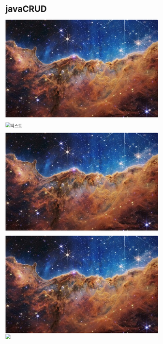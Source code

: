 # javaCRUD
![텍스트](https://github.com/HushKish/javaCRUD/blob/master/screenshot/1657700243750_0.jpg?raw=true)


![텍스트](https://github.com/HushKish/javaCRUD/blob/master/screenshot/스크린샷%202022-09-07%20오후%2012.42.22.png?raw=true)

<img src = "https://github.com/HushKish/javaCRUD/blob/master/screenshot/1657700243750_0.jpg?raw=true">

![alt text](https://github.com/HushKish/javaCRUD/blob/master/screenshot/1657700243750_0.jpg?raw=true)
<img width="80%" src="https://raw.githubusercontent.com/HushKish/javaCRUD/master/screenshot/스크린샷%202022-09-07%20오후%203.38.29.png"/>

